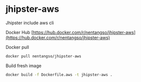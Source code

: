 # jhipster-aws
Jhipster include aws cli

Docker Hub [https://hub.docker.com/r/nentangso/jhipster-aws](https://hub.docker.com/r/nentangso/jhipster-aws)

Docker pull

```sh
docker pull nentangso/jhipster-aws
```

Build fresh image

```sh
docker build -f Dockerfile.aws -t jhipster-aws .
```